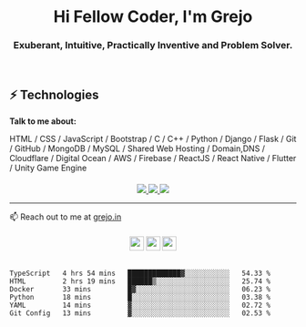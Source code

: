 <!-- <img src="./grejojoby.png" width="900"> -->
<h1 align="center">Hi Fellow Coder, I'm Grejo</h1>
<h3 align="center">Exuberant, Intuitive, Practically Inventive and Problem Solver.</h3>
<br>

## ⚡ Technologies

**Talk to me about:**

HTML / CSS / JavaScript / Bootstrap / C / C++ / Python / Django / Flask / Git / GitHub / MongoDB / MySQL / Shared Web Hosting / Domain,DNS / Cloudflare / Digital Ocean / AWS / Firebase / ReactJS / React Native / Flutter / Unity Game Engine 

<p align=center style="margin-top: 20px;margin-bottom: 10px">
  <a href="https://github.com/grejojoby">
    <img src="https://visitor-badge.glitch.me/badge?page_id=grejojoby.grejojoby">
  </a>
 
  <a href="https://github.com/grejojoby?tab=repositories">
    <img src="https://badges.pufler.dev/repos/grejojoby?style=flat-square&color=black&logo=github">
    <a href="https://github.com/grejojoby"><img src="https://img.shields.io/github/followers/grejojoby?style=social"></a>
  </a>
</p>

<hr>
<p>📫 Reach out to me at <a href="https://grejo.in" target="_blank">grejo.in</a></p>
<p align="center" style="margin-top: 20px;margin-bottom: 30px"><a href="https://twitter.com/grejo00"><img src="https://img.shields.io/badge/twitter-%231DA1F2.svg?&style=for-the-badge&logo=twitter&logoColor=white" height=25></a> <a href="https://www.linkedin.com/in/grejojoby"><img src="https://img.shields.io/badge/linkedin-%230077B5.svg?&style=for-the-badge&logo=linkedin&logoColor=white" height=25></a> <a href="https://www.instagram.com/grejojoby/"><img src="https://img.shields.io/badge/instagram-%23E4405F.svg?&style=for-the-badge&logo=instagram&logoColor=white" height=25></a> 
</p>

<!--START_SECTION:waka-->

```text
TypeScript   4 hrs 54 mins   █████████████▓░░░░░░░░░░░   54.33 %
HTML         2 hrs 19 mins   ██████▒░░░░░░░░░░░░░░░░░░   25.74 %
Docker       33 mins         █▓░░░░░░░░░░░░░░░░░░░░░░░   06.23 %
Python       18 mins         █░░░░░░░░░░░░░░░░░░░░░░░░   03.38 %
YAML         14 mins         ▓░░░░░░░░░░░░░░░░░░░░░░░░   02.72 %
Git Config   13 mins         ▓░░░░░░░░░░░░░░░░░░░░░░░░   02.53 %
```

<!--END_SECTION:waka-->


<!-- <p align="center" style="display: flex;justify-content: space-around;">
  <img align=center src="https://github-readme-stats.vercel.app/api?username=grejojoby&show_icons=true&theme=radical">
</p>
<hr>
 -->
